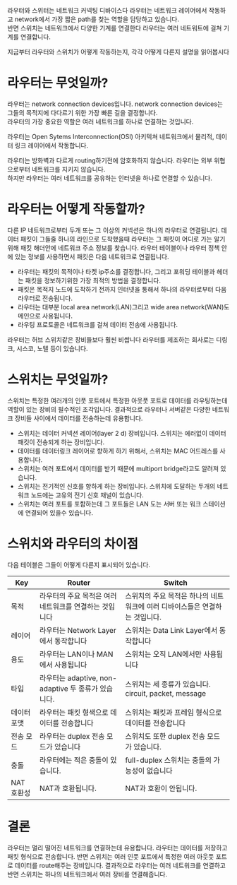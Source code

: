 라우터와 스위터는 네트워크 커넥팅 디바이스다 라우터는 네트워크 레이어에서 작동하고 network에서 가장 짧은 path를 찾는 역할을 담당하고 있습니다.  
반면 스위치는 네트워크에서 다양한 기계를 연결한다 라우터는 여러 네트워트에 걸쳐 기계를 연결합니다.  


지금부터 라우터와 스위치가 어떻게 작동하는지, 각각 어떻게 다른지 설명을 읽어봅시다

  
# 라우터는 무엇일까?
라우터는 network connection devices입니다. network connection devices는 그들의 목적지에 다다르기 위한 가장 빠른 길을 결정합니다.  
라우터의 가장 중요한 역할은 여러 네트워크를 하나로 연결하는 것입니다.  

라우터는 Open Sytems Interconnection(OSI) 아키텍쳐 네트워크에서 물리적, 데이터 링크 레이어에서 작동합니다.  

라우터는 방화벽과 다르게 routing하기전에 암호화하지 않습니다. 라우터는 외부 위협으로부터 네트워크를 지키지 않습니다.  
하지만 라우터는 여러 네트워크를 공유하는 인터넷을 하나로 연결할 수 있습니다.  


# 라우터는 어떻게 작동할까?
다른 IP 네트워크로부터 두개 또는 그 이상의 커넥션은 하나의 라우터로 연결됩니다. 데이터 패킷이 그들줄 하나의 라인으로 도착했을때
라우터는 그 패킷이 어디로 가는 알기 위해 패킷 해더안에 네트워크 주소 정보를 찾습니다. 라우터 테이블이나 라우터 정책 안에 있는 정보를 사용하면서 패킷은 다음 네트워크로 연결됩니다.  

- 라우터는 패킷의 목적이나 타켓 ip주소를 결정합니다, 그리고 포워딩 테이블과 헤더는 패킷을 정보하기위한 가장 최적의 방법을 결정합니다.  
- 패킷은 목적지 노드에 도착하기 전까지 인터넷을 통해서 하나의 라우터로부터 다음 라우터로 전송됩니다.  
- 라우터는 대부분 local area network(LAN)그리고 wide area network(WAN)도메인으로 사용됩니다.  
- 라우팅 프로토콜은 네트워크를 걸쳐 데이터 전송에 사용됩니다.  

라우터는 허브 스위치같은 장비들보다 훨씬 비쌉니다 라우터를 제조하는 회사로는 디링크, 시스코, 노텔 등이 있습니다.  


# 스위치는 무엇일까?  
스위치는 특정한 여러개의 인풋 포트에서 특정한 아웃풋 포트로 데이터를 라우팅하는데 역할이 있는 장비의 필수적인 조각입니다.
결과적으로 라우터나 서버같은 다양한 네트워크 장비들 사이에서 데이터를 전송하는데 유용합니다.  

- 스위치는 데이터 커넥션 레이어(layer 2 d) 장비입니다. 스위치는 에러없이 데이터패킷이 전송되게 하는 장비입니다.
- 데이터를 데이터링크 레이어로 향하게 하기 위해서, 스위치는 MAC 어드레스를 사용합니다.
- 스위치는 여러 포트에서 데이터를 받기 때문에 multiport bridge라고도 알려져 있습니다.
- 스위치는 전기적인 신호를 향하게 하는 장비입니다. 스위치에 도달하는 두개의 네트워크 노드에는 고유의 전기 신호 채널이 있습니다.
- 스위치는 여러 포트를 포함하는데 그 포트들은 LAN 도는 서버 또는 워크 스테이션에 연결되어 있을수 있습니다.

# 스위치와 라우터의 차이점
다음 테이블은 그들이 어떻게 다른지 표시되어 있습니다.

| Key | Router | Switch|
| ---|---|---|
| 목적 | 라우터의 주요 목적은 여러 네트워크를 연결하는 것입니다 | 스위치의 주요 목적은 하나의 네트워크에 여러 디바이스들은 연결하는 것입니다. |
| 레이어 | 라우터는 Network Layer에서 동작합니다 | 스위치는 Data Link Layer에서 동작합니다 |
| 용도 | 라우터는 LAN이나 MAN에서 사용됩니다 | 스위치는 오직 LAN에서만 사용됩니다 |
| 타입 | 라우터는 adaptive, non-adaptive 두 종류가 있습니다. | 스위치는 세 종류가 있습니다. circuit, packet, message |
| 데이터 포맷 | 라우터는 패킷 형색으로 데이터를 전송합니다 | 스위치는 패킷과 프레임 형식으로 데이터를 전송합니다 |
| 전송 모드 | 라우터는 duplex 전송 모드가 있습니다 | 스위치도 또한 duplex 전송 모드가 있습니다. |
| 충돌 | 라우터에는 적은 충돌이 있습니다. | full-duplex 스위치는 충돌의 가능성이 없습니다 |
| NAT 호환성 | NAT과 호환됩니다. | NAT과 호환이 안됩니다.|

# 결론  
라우터는 멀리 떨어진 네트워크를 연결하는데 유용합니다. 라우터는 데이터를 저장하고 패킷 형식으로 전송합니다. 반면 스위치는 여러 인풋 포트에서 특정한 여러 아웃풋 포트로 데이터를 route해주는 장비입니다. 결과적으로 라우터는 여러 네트워크를 연결하고 반면 스위치는 하나의 네트워크에서 여러 장비를 연결해줍니다.
